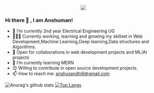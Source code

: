 <p style="text-align:center">
  <a href="https://github.com/antonkomarev/github-profile-views-counter">
    <img src="https://komarev.com/ghpvc/?username=anshusandhi6&color=blueviolet">
</a>
<p>
  
### Hi there 👋 , I am Anshuman! 
- 🔭 I’m currently 2nd year Electrical Engineering UG
- 👨🏽‍💻 Currently working, learning and growing my skillset in Web Development,Machine Learning,Deep learning,Data structures and Algorithms.
- 🤝 Open for collaborations in web development projects and ML/AI projects
- 🌱 I’m currently learning MERN
- 😊 Willing to contribute in open source development projects.
- 📫 How to reach me: anshusandhi6@gmail.com

![Anurag's github stats](https://github-readme-stats.vercel.app/api?username=anshusandhi6&show_icons=true)
[![Top Langs](https://github-readme-stats.vercel.app/api/top-langs/?username=anshusandhi6&layout=compact)](https://github.com/anuraghazra/github-readme-stats)

<!--
**anshusandhi6/anshusandhi6** is a ✨ _special_ ✨ repository because its `README.md` (this file) appears on your GitHub profile.

Here are some ideas to get you started:

- 🔭 I’m currently working on ...
- 🌱 I’m currently learning ...
- 👯 I’m looking to collaborate on ...
- 🤔 I’m looking for help with ...
- 💬 Ask me about ...
- 📫 How to reach me: ...
- 😄 Pronouns: ...
- ⚡ Fun fact: ...
-->

